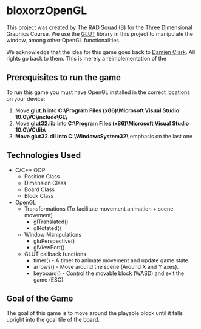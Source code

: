 # bloxorzOpenGL
This project was created by The RAD Squad (B) for the Three Dimensional Graphics Course. We use the [GLUT](https://en.wikipedia.org/wiki/OpenGL_Utility_Toolkit) library in this project to manipulate the window, among other OpenGL functionalities.

We acknowledge that the idea for this game goes back to [Damien Clark](https://damienclarke.me/#bloxorz). All rights go back to them. This is merely a reimplementation of the 

## Prerequisites to run the game
To run this game you must have OpenGL installed in the correct locations on your device:
1.  Move  **glut.h** into  **C:\Program Files (x86)\Microsoft Visual Studio 10.0\VC\include\GL\\**
2.  Move  **glut32.lib**  into  **C:\Program Files (x86)\Microsoft Visual Studio 10.0\VC\lib\\**
3.  **Move  glut32.dll into  C:\WindowsSystem32\\**
emphasis on the last one

## Technologies Used

 - C/C++ OOP
	 - Position Class
	 - Dimension Class
	 - Board Class
	 - Block Class
 - OpenGL 
	 - Transformations (To facilitate movement animation + scene movement)
		 - glTranslated()
		 - glRotated()
	 - Window Manipulations
		 - gluPerspective()
		 - glViewPort()
	 - GLUT callback functions
		 - timer() - A timer to animate movement and update game state.
		 - arrows() - Move around the scene (Around X and Y axes).
		 - keyboard() - Control the movable block (WASD) and exit the game (ESC).

## Goal of the Game
The goal of this game is to move around the playable block until it falls upright into the goal tile of the board.